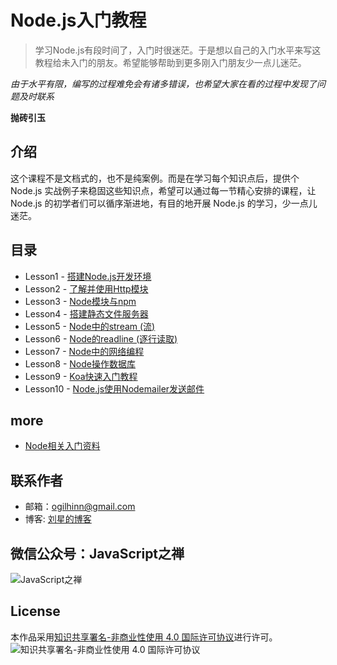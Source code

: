 # Node.js入门教程

> 学习Node.js有段时间了，入门时很迷茫。于是想以自己的入门水平来写这教程给未入门的朋友。希望能够帮助到更多刚入门朋友少一点儿迷茫。

*由于水平有限，编写的过程难免会有诸多错误，也希望大家在看的过程中发现了问题及时联系*

**抛砖引玉**

## 介绍

这个课程不是文档式的，也不是纯案例。而是在学习每个知识点后，提供个Node.js 实战例子来稳固这些知识点，希望可以通过每一节精心安排的课程，让 Node.js 的初学者们可以循序渐进地，有目的地开展 Node.js 的学习，少一点儿迷茫。

## 目录

- Lesson1 - [搭建Node.js开发环境](/lesson1)
- Lesson2 - [了解并使用Http模块](/lesson2)
- Lesson3 - [Node模块与npm](/lesson3)
- Lesson4 - [搭建静态文件服务器](/lesson4)
- Lesson5 - [Node中的stream (流)](/lesson5)
- Lesson6 - [Node的readline (逐行读取)](/lesson6)
- Lesson7 - [Node中的网络编程](/lesson7)
- Lesson8 - [Node操作数据库](/lesson8)
- Lesson9 - [Koa快速入门教程](/lesson9)
- Lesson10 - [Node.js使用Nodemailer发送邮件](/lesson10)

## more
- [Node相关入门资料](/tutorials)


## 联系作者

- 邮箱：[ogilhinn@gmail.com](mailto:ogilhinn@gmail.com)
- 博客: [刘星的博客](http://www.xingxin.me/)

## 微信公众号：JavaScript之禅 
![JavaScript之禅](http://ommpd2lnj.bkt.clouddn.com/qrcode_for_gh_dddbed02f672_344.jpg?imageView2/1/w/200/h/200)
## License

本作品采用[知识共享署名-非商业性使用 4.0 国际许可协议](http://creativecommons.org/licenses/by-nc/4.0/)进行许可。![知识共享署名-非商业性使用 4.0 国际许可协议](https://i.creativecommons.org/l/by-nc/4.0/80x15.png)
